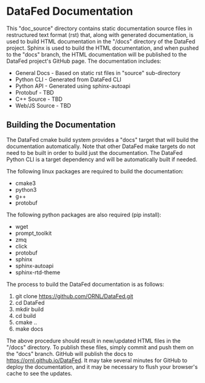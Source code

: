 # DataFed Documentation

This "doc_source" directory contains static documentation source files in
restructured text format (rst) that, along with generated documentation, is
used to build HTML documentation in the "/docs" directory of the DataFed
project. Sphinx is used to build the HTML documentation, and when pushed to
the "docs" branch, the HTML documentation will be published to the DataFed
project's GitHub page. The documentation includes:

- General Docs - Based on static rst files in "source" sub-directory
- Python CLI - Generated from DataFed CLI
- Python API - Generated using sphinx-autoapi
- Protobuf - TBD
- C++ Source - TBD
- Web/JS Source - TBD

## Building the Documentation

The DataFed cmake build system provides a "docs" target that will build the
documentation automatically. Note that other DataFed make targets do not need
to be built in order to build just the documentation. The DataFed Python CLI
is a target dependency and will be automatically built if needed.

The following linux packages are required to build the documentation:

- cmake3
- python3
- g++
- protobuf

The following python packages are also required (pip install):

- wget
- prompt_toolkit
- zmq
- click
- protobuf
- sphinx
- sphinx-autoapi
- sphinx-rtd-theme

The process to build the DataFed documentation is as follows:

1. git clone https://github.com/ORNL/DataFed.git
2. cd DataFed
3. mkdir build
4. cd build
5. cmake ..
6. make docs

The above procedure should result in new/updated HTML files in the "/docs"
directory. To publish these files, simply commit and push them on the "docs"
branch. GitHub will publish the docs to https://ornl.github.io/DataFed. It
may take several minutes for GitHub to deploy the documentation, and it may
be necessary to flush your browser's cache to see the updates.
